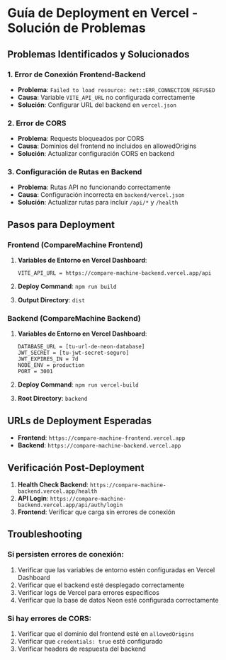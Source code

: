 # Guía de Deployment en Vercel - Solución de Problemas

## Problemas Identificados y Solucionados

### 1. **Error de Conexión Frontend-Backend**
- **Problema**: `Failed to load resource: net::ERR_CONNECTION_REFUSED`
- **Causa**: Variable `VITE_API_URL` no configurada correctamente
- **Solución**: Configurar URL del backend en `vercel.json`

### 2. **Error de CORS**
- **Problema**: Requests bloqueados por CORS
- **Causa**: Dominios del frontend no incluidos en allowedOrigins
- **Solución**: Actualizar configuración CORS en backend

### 3. **Configuración de Rutas en Backend**
- **Problema**: Rutas API no funcionando correctamente
- **Causa**: Configuración incorrecta en `backend/vercel.json`
- **Solución**: Actualizar rutas para incluir `/api/*` y `/health`

## Pasos para Deployment

### Frontend (CompareMachine Frontend)
1. **Variables de Entorno en Vercel Dashboard**:
   ```
   VITE_API_URL = https://compare-machine-backend.vercel.app/api
   ```

2. **Deploy Command**: `npm run build`
3. **Output Directory**: `dist`

### Backend (CompareMachine Backend)
1. **Variables de Entorno en Vercel Dashboard**:
   ```
   DATABASE_URL = [tu-url-de-neon-database]
   JWT_SECRET = [tu-jwt-secret-seguro]
   JWT_EXPIRES_IN = 7d
   NODE_ENV = production
   PORT = 3001
   ```

2. **Deploy Command**: `npm run vercel-build`
3. **Root Directory**: `backend`

## URLs de Deployment Esperadas

- **Frontend**: `https://compare-machine-frontend.vercel.app`
- **Backend**: `https://compare-machine-backend.vercel.app`

## Verificación Post-Deployment

1. **Health Check Backend**: `https://compare-machine-backend.vercel.app/health`
2. **API Login**: `https://compare-machine-backend.vercel.app/api/auth/login`
3. **Frontend**: Verificar que carga sin errores de conexión

## Troubleshooting

### Si persisten errores de conexión:
1. Verificar que las variables de entorno estén configuradas en Vercel Dashboard
2. Verificar que el backend esté desplegado correctamente
3. Verificar logs de Vercel para errores específicos
4. Verificar que la base de datos Neon esté configurada correctamente

### Si hay errores de CORS:
1. Verificar que el dominio del frontend esté en `allowedOrigins`
2. Verificar que `credentials: true` esté configurado
3. Verificar headers de respuesta del backend
